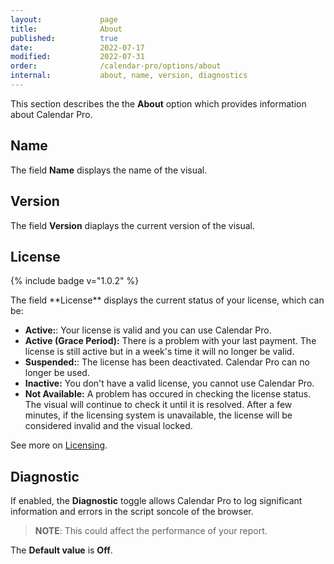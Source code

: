 ```yaml
---
layout:             page
title:              About 
published:          true
date:               2022-07-17
modified:           2022-07-31
order:              /calendar-pro/options/about
internal:           about, name, version, diagnostics
---
```

This section describes the the **About** option which provides information about Calendar Pro.

## Name
The field **Name** displays the name of the visual.

## Version
The field **Version** diaplays the current version of the visual.

## License
<p>{% include badge v="1.0.2" %}</p>
The field **License** displays the current status of your license, which can be:

- **Active:**: Your license is valid and you can use Calendar Pro.
- **Active (Grace Period):** There is a problem with your last payment. The license is still active but in a week's time it will no longer be valid.
- **Suspended:**: The license has been deactivated. Calendar Pro can no longer be used.
- **Inactive:** You don't have a valid license, you cannot use Calendar Pro.
- **Not Available:** A problem has occured in checking the license status. The visual will continue to check it until it is resolved. After a few minutes, if the licensing system is unavailable, the license will be considered invalid and the visual locked.

See more on [Licensing](../../licensing.md).

## Diagnostic
If enabled, the **Diagnostic** toggle allows Calendar Pro to log significant information and errors in the script soncole of the browser.
>**NOTE**: This could affect the performance of your report.

The **Default value** is **Off**.
